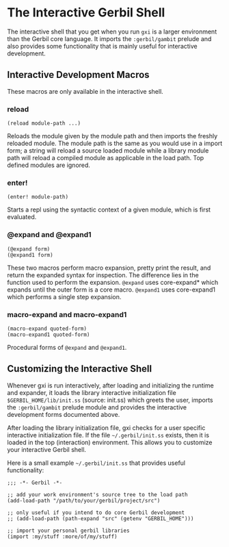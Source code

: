 # The Interactive Gerbil Shell

The interactive shell that you get when you run `gxi` is a larger environment than the Gerbil core language. It imports the `:gerbil/gambit` prelude and also provides some functionality that is mainly useful for interactive development.

## Interactive Development Macros

These macros are only available in the interactive shell.

### reload

```
(reload module-path ...)
```

Reloads the module given by the module path and then imports the freshly reloaded module. The module path is the same as you would use in a import form; a string will reload a source loaded module while a library module path will reload a compiled module as applicable in the load path. Top defined modules are ignored.

### enter!

```
(enter! module-path)
```

Starts a repl using the syntactic context of a given module, which is first evaluated.

### @expand and @expand1

```
(@expand form)
(@expand1 form)
```

These two macros perform macro expansion, pretty print the result, and return the expanded syntax for inspection. The difference lies in the function used to perform the expansion. `@expand` uses core-expand* which expands until the outer form is a core macro. `@expand1` uses core-expand1 which performs a single step expansion.

### macro-expand and macro-expand1

```
(macro-expand quoted-form)
(macro-expand1 quoted-form)
```

Procedural forms of `@expand` and `@expand1`.

## Customizing the Interactive Shell

Whenever gxi is run interactively, after loading and initializing the runtime and expander, it loads the library interactive initialization file `$GERBIL_HOME/lib/init.ss` (source: init.ss) which greets the user, imports the `:gerbil/gambit` prelude module and provides the interactive development forms documented above.

After loading the library initialization file, gxi checks for a user specific interactive initialization file. If the file `~/.gerbil/init.ss` exists, then it is loaded in the top (interaction) environment. This allows you to customize your interactive Gerbil shell.

Here is a small example `~/.gerbil/init.ss` that provides useful functionality:

```
;;; -*- Gerbil -*-

;; add your work environment's source tree to the load path
(add-load-path "/path/to/your/gerbil/project/src")

;; only useful if you intend to do core Gerbil development
;; (add-load-path (path-expand "src" (getenv "GERBIL_HOME")))

;; import your personal gerbil libraries
(import :my/stuff :more/of/my/stuff)
```
